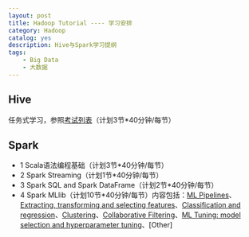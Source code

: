 ```yaml
---
layout: post
title: Hadoop Tutorial ---- 学习安排
category: Hadoop
catalog: yes
description: Hive与Spark学习提纲
tags:
    - Big Data
    - 大数据
---
```


## Hive

任务式学习，参照[考试列表](/hadoop/2016/08/06/hadoop_family_site/#section)（计划3节*40分钟/每节）

## Spark

* 1 Scala语法编程基础（计划3节*40分钟/每节）
* 2 Spark Streaming（计划1节*40分钟/每节）
* 3 Spark SQL and Spark DataFrame（计划2节*40分钟/每节）
* 4 Spark MLlib（计划10节*40分钟/每节）内容包括：[ML Pipelines](http://spark.apache.org/docs/latest/ml-pipeline.html)、[Extracting, transforming and selecting features](http://spark.apache.org/docs/latest/ml-features.html)、[Classification and regression](http://spark.apache.org/docs/latest/ml-classification-regression.html)、[Clustering](http://spark.apache.org/docs/latest/ml-clustering.html#clustering)、[Collaborative Filtering](http://spark.apache.org/docs/latest/ml-collaborative-filtering.html)、[ML Tuning: model selection and hyperparameter tuning](http://spark.apache.org/docs/latest/ml-tuning.html)、[Other]
